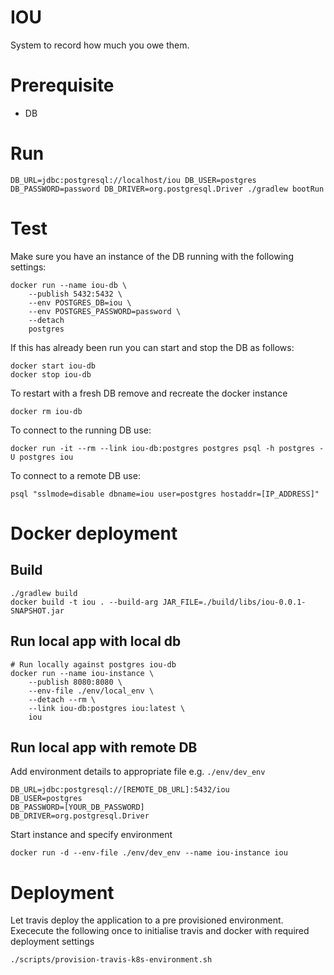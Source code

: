 # IOU
System to record how much you owe them.

# Prerequisite

* DB

# Run

```
DB_URL=jdbc:postgresql://localhost/iou DB_USER=postgres DB_PASSWORD=password DB_DRIVER=org.postgresql.Driver ./gradlew bootRun
```

# Test
Make sure you have an instance of the DB running with the following settings:

```
docker run --name iou-db \
    --publish 5432:5432 \
    --env POSTGRES_DB=iou \
    --env POSTGRES_PASSWORD=password \
    --detach 
    postgres
```
If this has already been run you can start and stop the DB as follows:
```
docker start iou-db
docker stop iou-db
```

To restart with a fresh DB remove and recreate the docker instance
```
docker rm iou-db
```

To connect to the running DB use:
```
docker run -it --rm --link iou-db:postgres postgres psql -h postgres -U postgres iou
```

To connect to a remote DB use:
```
psql "sslmode=disable dbname=iou user=postgres hostaddr=[IP_ADDRESS]"
```

# Docker deployment
## Build

```
./gradlew build
docker build -t iou . --build-arg JAR_FILE=./build/libs/iou-0.0.1-SNAPSHOT.jar
```

## Run local app with local db 
```
# Run locally against postgres iou-db
docker run --name iou-instance \
    --publish 8080:8080 \
    --env-file ./env/local_env \
    --detach --rm \
    --link iou-db:postgres iou:latest \
    iou

```

## Run local app with remote DB
Add environment details to appropriate file e.g. ```./env/dev_env``` 
```
DB_URL=jdbc:postgresql://[REMOTE_DB_URL]:5432/iou
DB_USER=postgres
DB_PASSWORD=[YOUR_DB_PASSWORD]
DB_DRIVER=org.postgresql.Driver

```
Start instance and specify environment
```
docker run -d --env-file ./env/dev_env --name iou-instance iou
```

# Deployment
Let travis deploy the application to a pre provisioned environment.
Exececute the following once to initialise travis and docker with required deployment settings
```
./scripts/provision-travis-k8s-environment.sh
```

